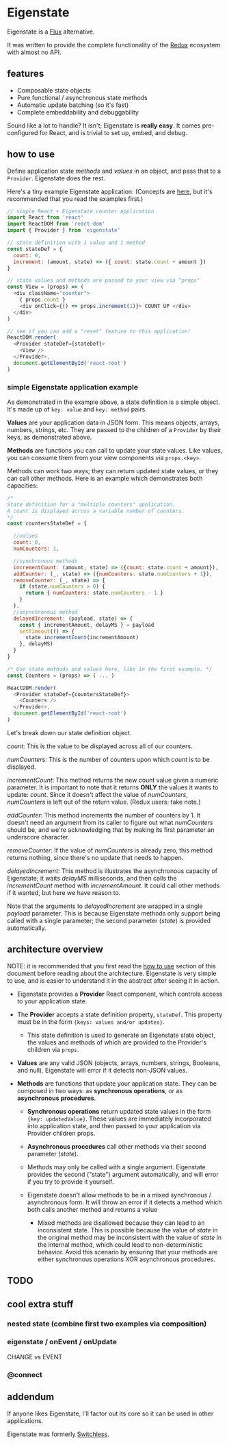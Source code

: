 # Eigenstate

Eigenstate is a [Flux](https://facebook.github.io/flux/) alternative.

It was written to provide the complete functionality of the [Redux](https://github.com/reactjs/redux) ecosystem with almost no API.

## features

* Composable state objects
* Pure functional / asynchronous state methods
* Automatic update batching (so it's fast)
* Complete embeddability and debuggability

Sound like a lot to handle? It isn't; Eigenstate is **really easy**. It comes pre-configured for React, and is trivial to set up, embed, and debug.

## how to use

Define application state *methods* and *values* in an object, and pass that to a ```Provider```. Eigenstate does the rest.

Here's a tiny example Eigenstate application: (Concepts are [here](https://github.com/8balloon/eigenstate#architecture-overview), but it's recommended that you read the examples first.)

```js
// simple React + Eigenstate counter application
import React from 'react'
import ReactDOM from 'react-dom'
import { Provider } from 'eigenstate'

// state definition with 1 value and 1 method
const stateDef = {
  count: 0,
  increment: (amount, state) => ({ count: state.count + amount })
}

// state values and methods are passed to your view via "props"
const View = (props) => (
  <div className="counter">
    { props.count }
    <div onClick={() => props.increment(1)}> COUNT UP </div>
  </div>
)

// see if you can add a "reset" feature to this application!
ReactDOM.render(
  <Provider stateDef={stateDef}>
    <View />
  </Provider>,
  document.getElementById('react-root')  
)
```

### simple Eigenstate application example

As demonstrated in the example above, a state definition is a simple object. It's made up of ```key: value``` and ```key: method``` pairs.

**Values** are your application data in JSON form. This means objects, arrays, numbers, strings, etc. They are passed to the children of a ```Provider``` by their keys, as demonstrated above.

**Methods** are functions you can call to update your state values. Like values, you can consume them from your view components via ```props.<key>```.

Methods can work two ways; they can return updated state values, or they can call other methods. Here is an example which demonstrates both capacities:

```js
/*
State definition for a "multiple counters" application.
A count is displayed across a variable number of counters.
*/
const countersStateDef = {

  //values
  count: 0,
  numCounters: 1,

  //synchronous methods
  incrementCount: (amount, state) => ({count: state.count + amount}),
  addCounter: (_, state) => ({numCounters: state.numCounters + 1}),
  removeCounter: (_, state) => {
    if (state.numCounters > 0) {
      return { numCounters: state.numCounters - 1 }
    }
  },
  //asynchronous method
  delayedIncrement: (payload, state) => {
    const { incrementAmount, delayMS } = payload
    setTimeout(() => {
      state.incrementCount(incrementAmount)
    }, delayMS)
  }
}

/* Use state methods and values here, like in the first example. */
const Counters = (props) => ( ... )

ReactDOM.render(
  <Provider stateDef={countersStateDef}>
    <Counters />
  </Provider>,
  document.getElementById('react-root')  
)
```

Let's break down our state definition object.

*count*: This is the value to be displayed across all of our counters.

*numCounters*: This is the number of counters upon which *count* is to be displayed.

*incrementCount*: This method returns the new count value given a numeric parameter. It is important to note that it returns **ONLY** the values it wants to update: *count*. Since it doesn't affect the value of *numCounters*, *numCounters* is left out of the return value. (Redux users: take note.)

*addCounter*: This method increments the number of counters by 1. It doesn't need an argument from its caller to figure out what *numCounters* should be, and we're acknowledging that by making its first parameter an underscore character.

*removeCounter*: If the value of *numCounters* is already zero, this method returns nothing, since there's no update that needs to happen.

*delayedIncrement*: This method is illustrates the asynchronous capacity of Eigenstate; it waits *delayMS* milliseconds, and then calls the *incrementCount* method with *incrementAmount*. It could call other methods if it wanted, but here we have reason to.

Note that the arguments to *delayedIncrement* are wrapped in a single *payload* parameter. This is because Eigenstate methods only support being called with a single parameter; the second parameter (*state*) is provided automatically.

## architecture overview

NOTE: it is recommended that you first read the [how to use](https://github.com/8balloon/eigenstate#how-to-use) section of this document before reading about the architecture. Eigenstate is very simple to use, and is easier to understand it in the abstract after seeing it in action.

* Eigenstate provides a **Provider** React component, which controls access to your application state.

* The **Provider** accepts a state definition property, ```stateDef```. This property must be in the form ```{keys: values and/or updates}```.

  * This state definition is used to generate an Eigenstate state object, the values and methods of which are provided to the Provider's children via ```props```.

* **Values** are any valid JSON (objects, arrays, numbers, strings, Booleans, and null). Eigenstate will error if it detects non-JSON values.

* **Methods** are functions that update your application state. They can be composed in two ways: as **synchronous operations**, or as **asynchronous procedures**.

  * **Synchronous operations** return updated state values in the form ```{key: updatedValue}```. These values are immediately incorporated into application state, and then passed to your application via Provider children props.

  * **Asynchronous procedures** call other methods via their second parameter (*state*).

  * Methods may only be called with a single argument. Eigenstate provides the second ("state") argument automatically, and will error if you try to provide it yourself.

  * Eigenstate doesn't allow methods to be in a mixed synchronous / asynchronous form. It will throw an error if it detects a method which both calls another method and returns a value

    * Mixed methods are disallowed because they can lead to an inconsistent state. This is possible because the value of *state* in the original method may be inconsistent with the value of *state* in the internal method, which could lead to non-deterministic behavior. Avoid this scenario by ensuring that your methods are either synchronous operations XOR asynchronous procedures.


## TODO

## cool extra stuff

### nested state (combine first two examples via composition)

### eigenstate / onEvent / onUpdate

CHANGE vs EVENT

### @connect

## addendum
If anyone likes Eigenstate, I'll factor out its core so it can be used in other applications.

Eigenstate was formerly [Switchless](https://github.com/8balloon/switchless).
